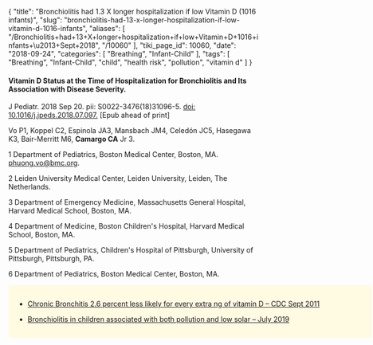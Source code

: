 {
    "title": "Bronchiolitis had 1.3 X longer hospitalization if low Vitamin D (1016 infants)",
    "slug": "bronchiolitis-had-13-x-longer-hospitalization-if-low-vitamin-d-1016-infants",
    "aliases": [
        "/Bronchiolitis+had+13+X+longer+hospitalization+if+low+Vitamin+D+1016+infants+\u2013+Sept+2018",
        "/10060"
    ],
    "tiki_page_id": 10060,
    "date": "2018-09-24",
    "categories": [
        "Breathing",
        "Infant-Child"
    ],
    "tags": [
        "Breathing",
        "Infant-Child",
        "child",
        "health risk",
        "pollution",
        "vitamin d"
    ]
}


#### Vitamin D Status at the Time of Hospitalization for Bronchiolitis and Its Association with Disease Severity.

J Pediatr. 2018 Sep 20. pii: S0022-3476(18)31096-5. [doi: 10.1016/j.jpeds.2018.07.097.](https://doi.org/10.1016/j.jpeds.2018.07.097.) <span>[Epub ahead of print]</span>

Vo P1, Koppel C2, Espinola JA3, Mansbach JM4, Celedón JC5, Hasegawa K3, Bair-Merritt M6,  **Camargo CA**  Jr 3.

1 Department of Pediatrics, Boston Medical Center, Boston, MA.  phuong.vo@bmc.org.

2 Leiden University Medical Center, Leiden University, Leiden, The Netherlands.

3 Department of Emergency Medicine, Massachusetts General Hospital, Harvard Medical School, Boston, MA.

4 Department of Medicine, Boston Children's Hospital, Harvard Medical School, Boston, MA.

5 Department of Pediatrics, Children's Hospital of Pittsburgh, University of Pittsburgh, Pittsburgh, PA.

6 Department of Pediatrics, Boston Medical Center, Boston, MA.

<div class="border" style="background-color:#FFFAE2;padding:15px;margin:10px 0;border-radius:5px;width:700px">

* [Chronic Bronchitis 2.6 percent less likely for every extra ng of vitamin D – CDC Sept 2011](/posts/chronic-bronchitis-26-percent-less-likely-for-every-extra-ng-of-vitamin-d-cdc)

* [Bronchiolitis in children associated with both pollution and low solar – July 2019](/posts/bronchiolitis-in-children-associated-with-both-pollution-and-low-solar)